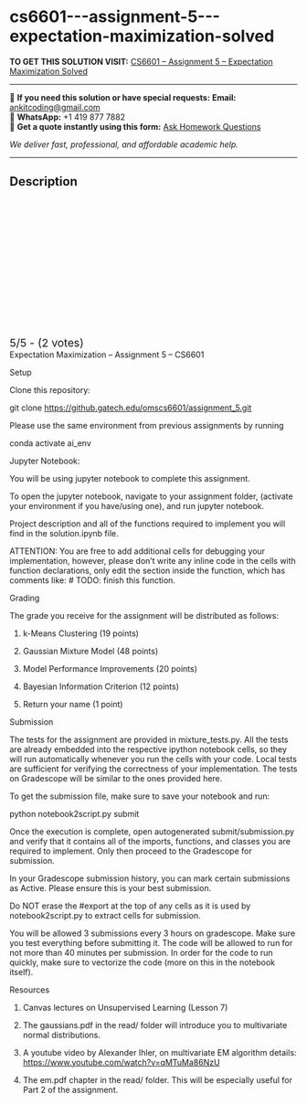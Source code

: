 # cs6601---assignment-5---expectation-maximization-solved
**TO GET THIS SOLUTION VISIT:** [CS6601 – Assignment 5 – Expectation Maximization Solved](https://www.ankitcodinghub.com/product/cs6601-assignment-5-expectation-maximization-solved/)


---

📩 **If you need this solution or have special requests:** **Email:** ankitcoding@gmail.com  
📱 **WhatsApp:** +1 419 877 7882  
📄 **Get a quote instantly using this form:** [Ask Homework Questions](https://www.ankitcodinghub.com/services/ask-homework-questions/)

*We deliver fast, professional, and affordable academic help.*

---

<h2>Description</h2>



<div class="kk-star-ratings kksr-auto kksr-align-center kksr-valign-top" data-payload="{&quot;align&quot;:&quot;center&quot;,&quot;id&quot;:&quot;126775&quot;,&quot;slug&quot;:&quot;default&quot;,&quot;valign&quot;:&quot;top&quot;,&quot;ignore&quot;:&quot;&quot;,&quot;reference&quot;:&quot;auto&quot;,&quot;class&quot;:&quot;&quot;,&quot;count&quot;:&quot;2&quot;,&quot;legendonly&quot;:&quot;&quot;,&quot;readonly&quot;:&quot;&quot;,&quot;score&quot;:&quot;5&quot;,&quot;starsonly&quot;:&quot;&quot;,&quot;best&quot;:&quot;5&quot;,&quot;gap&quot;:&quot;4&quot;,&quot;greet&quot;:&quot;Rate this product&quot;,&quot;legend&quot;:&quot;5\/5 - (2 votes)&quot;,&quot;size&quot;:&quot;24&quot;,&quot;title&quot;:&quot;CS6601 - Assignment 5 - Expectation Maximization Solved&quot;,&quot;width&quot;:&quot;138&quot;,&quot;_legend&quot;:&quot;{score}\/{best} - ({count} {votes})&quot;,&quot;font_factor&quot;:&quot;1.25&quot;}">

<div class="kksr-stars">

<div class="kksr-stars-inactive">
            <div class="kksr-star" data-star="1" style="padding-right: 4px">


<div class="kksr-icon" style="width: 24px; height: 24px;"></div>
        </div>
            <div class="kksr-star" data-star="2" style="padding-right: 4px">


<div class="kksr-icon" style="width: 24px; height: 24px;"></div>
        </div>
            <div class="kksr-star" data-star="3" style="padding-right: 4px">


<div class="kksr-icon" style="width: 24px; height: 24px;"></div>
        </div>
            <div class="kksr-star" data-star="4" style="padding-right: 4px">


<div class="kksr-icon" style="width: 24px; height: 24px;"></div>
        </div>
            <div class="kksr-star" data-star="5" style="padding-right: 4px">


<div class="kksr-icon" style="width: 24px; height: 24px;"></div>
        </div>
    </div>

<div class="kksr-stars-active" style="width: 138px;">
            <div class="kksr-star" style="padding-right: 4px">


<div class="kksr-icon" style="width: 24px; height: 24px;"></div>
        </div>
            <div class="kksr-star" style="padding-right: 4px">


<div class="kksr-icon" style="width: 24px; height: 24px;"></div>
        </div>
            <div class="kksr-star" style="padding-right: 4px">


<div class="kksr-icon" style="width: 24px; height: 24px;"></div>
        </div>
            <div class="kksr-star" style="padding-right: 4px">


<div class="kksr-icon" style="width: 24px; height: 24px;"></div>
        </div>
            <div class="kksr-star" style="padding-right: 4px">


<div class="kksr-icon" style="width: 24px; height: 24px;"></div>
        </div>
    </div>
</div>


<div class="kksr-legend" style="font-size: 19.2px;">
            5/5 - (2 votes)    </div>
    </div>
Expectation Maximization – Assignment 5 – CS6601

Setup

Clone this repository:

git clone https://github.gatech.edu/omscs6601/assignment_5.git

Please use the same environment from previous assignments by running

conda activate ai_env

Jupyter Notebook:

You will be using jupyter notebook to complete this assignment.

To open the jupyter notebook, navigate to your assignment folder, (activate your environment if you have/using one), and run jupyter notebook.

Project description and all of the functions required to implement you will find in the solution.ipynb file.

ATTENTION: You are free to add additional cells for debugging your implementation, however, please don’t write any inline code in the cells with function declarations, only edit the section inside the function, which has comments like: # TODO: finish this function.

Grading

The grade you receive for the assignment will be distributed as follows:

1. k-Means Clustering (19 points)

2. Gaussian Mixture Model (48 points)

3. Model Performance Improvements (20 points)

4. Bayesian Information Criterion (12 points)

5. Return your name (1 point)

Submission

The tests for the assignment are provided in mixture_tests.py. All the tests are already embedded into the respective ipython notebook cells, so they will run automatically whenever you run the cells with your code. Local tests are sufficient for verifying the correctness of your implementation. The tests on Gradescope will be similar to the ones provided here.

To get the submission file, make sure to save your notebook and run:

python notebook2script.py submit

Once the execution is complete, open autogenerated submit/submission.py and verify that it contains all of the imports, functions, and classes you are required to implement. Only then proceed to the Gradescope for submission.

In your Gradescope submission history, you can mark certain submissions as Active. Please ensure this is your best submission.

Do NOT erase the #export at the top of any cells as it is used by notebook2script.py to extract cells for submission.

You will be allowed 3 submissions every 3 hours on gradescope. Make sure you test everything before submitting it. The code will be allowed to run for not more than 40 minutes per submission. In order for the code to run quickly, make sure to vectorize the code (more on this in the notebook itself).

Resources

1. Canvas lectures on Unsupervised Learning (Lesson 7)

2. The gaussians.pdf in the read/ folder will introduce you to multivariate normal distributions.

3. A youtube video by Alexander Ihler, on multivariate EM algorithm details: https://www.youtube.com/watch?v=qMTuMa86NzU

4. The em.pdf chapter in the read/ folder. This will be especially useful for Part 2 of the assignment.
